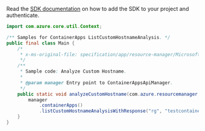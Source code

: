 Read the [SDK documentation](https://github.com/Azure/azure-sdk-for-java/blob/azure-resourcemanager-appcontainers_1.0.0-beta.1/sdk/appcontainers/azure-resourcemanager-appcontainers/README.md) on how to add the SDK to your project and authenticate.

```java
import com.azure.core.util.Context;

/** Samples for ContainerApps ListCustomHostnameAnalysis. */
public final class Main {
    /*
     * x-ms-original-file: specification/app/resource-manager/Microsoft.App/preview/2022-01-01-preview/examples/ContainerApps_ListCustomHostNameAnalysis.json
     */
    /**
     * Sample code: Analyze Custom Hostname.
     *
     * @param manager Entry point to ContainerAppsApiManager.
     */
    public static void analyzeCustomHostname(com.azure.resourcemanager.appcontainers.ContainerAppsApiManager manager) {
        manager
            .containerApps()
            .listCustomHostnameAnalysisWithResponse("rg", "testcontainerApp0", "my.name.corp", Context.NONE);
    }
}
```
